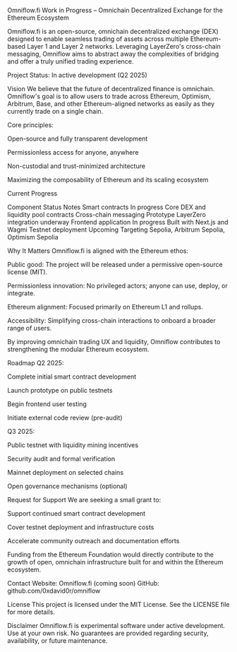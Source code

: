 Omniflow.fi
Work in Progress – Omnichain Decentralized Exchange for the Ethereum Ecosystem

Omniflow.fi is an open-source, omnichain decentralized exchange (DEX) designed to enable seamless trading of assets across multiple Ethereum-based Layer 1 and Layer 2 networks.
Leveraging LayerZero's cross-chain messaging, Omniflow aims to abstract away the complexities of bridging and offer a truly unified trading experience.

Project Status: In active development (Q2 2025)

Vision
We believe that the future of decentralized finance is omnichain.
Omniflow's goal is to allow users to trade across Ethereum, Optimism, Arbitrum, Base, and other Ethereum-aligned networks as easily as they currently trade on a single chain.

Core principles:

Open-source and fully transparent development

Permissionless access for anyone, anywhere

Non-custodial and trust-minimized architecture

Maximizing the composability of Ethereum and its scaling ecosystem

Current Progress

Component	              Status	            Notes
Smart contracts	        In progress	        Core DEX and liquidity pool contracts
Cross-chain messaging	  Prototype	          LayerZero integration underway
Frontend application	  In progress	        Built with Next.js and Wagmi
Testnet deployment	    Upcoming	          Targeting Sepolia, Arbitrum Sepolia, Optimism Sepolia


Why It Matters
Omniflow.fi is aligned with the Ethereum ethos:

Public good: The project will be released under a permissive open-source license (MIT).

Permissionless innovation: No privileged actors; anyone can use, deploy, or integrate.

Ethereum alignment: Focused primarily on Ethereum L1 and rollups.

Accessibility: Simplifying cross-chain interactions to onboard a broader range of users.

By improving omnichain trading UX and liquidity, Omniflow contributes to strengthening the modular Ethereum ecosystem.

Roadmap
Q2 2025:

Complete initial smart contract development

Launch prototype on public testnets

Begin frontend user testing

Initiate external code review (pre-audit)

Q3 2025:

Public testnet with liquidity mining incentives

Security audit and formal verification

Mainnet deployment on selected chains

Open governance mechanisms (optional)

Request for Support
We are seeking a small grant to:

Support continued smart contract development

Cover testnet deployment and infrastructure costs

Accelerate community outreach and documentation efforts

Funding from the Ethereum Foundation would directly contribute to the growth of open, omnichain infrastructure built for and within the Ethereum ecosystem.

Contact
Website: Omniflow.fi (coming soon)
GitHub: github.com/0xdavid0r/omniflow

License
This project is licensed under the MIT License.
See the LICENSE file for more details.

Disclaimer
Omniflow.fi is experimental software under active development.
Use at your own risk. No guarantees are provided regarding security, availability, or future maintenance.
